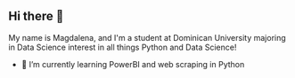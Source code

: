 ## Hi there 👋

My name is Magdalena, and I'm a student at Dominican University majoring in Data Science interest in all things Python and Data Science!

- 🌱 I’m currently learning PowerBI and web scraping in Python
<!--
**mkozak591/mkozak591** is a ✨ _special_ ✨ repository because its `README.md` (this file) appears on your GitHub profile.

Here are some ideas to get you started:

- 🔭 I’m currently working on ...
- 🌱 I’m currently learning ...
- 👯 I’m looking to collaborate on ...
- 🤔 I’m looking for help with ...
- 💬 Ask me about ...
- 📫 How to reach me: ...
- 😄 Pronouns: ...
- ⚡ Fun fact: ...
-->
